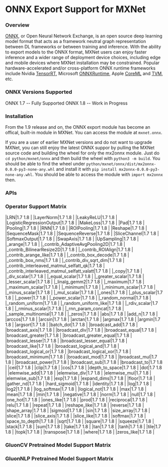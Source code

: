 <!--- Licensed to the Apache Software Foundation (ASF) under one -->
<!--- or more contributor license agreements.  See the NOTICE file -->
<!--- distributed with this work for additional information -->
<!--- regarding copyright ownership.  The ASF licenses this file -->
<!--- to you under the Apache License, Version 2.0 (the -->
<!--- "License"); you may not use this file except in compliance -->
<!--- with the License.  You may obtain a copy of the License at -->

<!---   http://www.apache.org/licenses/LICENSE-2.0 -->

<!--- Unless required by applicable law or agreed to in writing, -->
<!--- software distributed under the License is distributed on an -->
<!--- "AS IS" BASIS, WITHOUT WARRANTIES OR CONDITIONS OF ANY -->
<!--- KIND, either express or implied.  See the License for the -->
<!--- specific language governing permissions and limitations -->

# ONNX Export Support for MXNet

### Overview
[ONNX](https://onnx.ai/), or Open Neural Network Exchange, is an open source deep learning model format that acts as a framework neutral graph representation between DL frameworks or between training and inference. With the ability to export models to the ONNX format, MXNet users can enjoy faster inference and a wider range of deployment device choices, including edge and mobile devices where MXNet installation may be constrained. Popular hardware-accelerated and/or cross-platform ONNX runtime frameworks include Nvidia [TensorRT](https://github.com/onnx/onnx-tensorrt), Microsoft [ONNXRuntime](https://github.com/microsoft/onnxruntime), Apple [CoreML](https://github.com/onnx/onnx-coreml) and [TVM](https://tvm.apache.org/docs/tutorials/frontend/from_onnx.html), etc. 

### ONNX Versions Supported
ONNX 1.7 -- Fully Supported
ONNX 1.8 -- Work in Progress

### Installation
From the 1.9 release and on, the ONNX export module has become an offical, built-in module in MXNet. You can access the module at `mxnet.onnx`. 

If you are a user of earlier MXNet versions and do not want to upgrade MXNet, you can still enjoy the latest ONNX suppor by pulling the MXNet source code and building the wheel for only the mx2onnx module. Just do `cd python/mxnet/onnx` and then build the wheel with `python3 -m build`. You should be able to find the wheel under `python/mxnet/onnx/dist/mx2onnx-0.0.0-py3-none-any.whl` and install it with `pip install mx2onnx-0.0.0-py3-none-any.whl`. You should be able to access the module with `import mx2onnx` then.

### APIs

### Operator Support Matrix
|LRN|1.7 1.8 |
|LayerNorm|1.7 1.8 |
|LeakyReLU|1.7 1.8 |
|LogisticRegressionOutput|1.7 1.8 |
|MakeLoss|1.7 1.8 |
|Pad|1.7 1.8 |
|Pooling|1.7 1.8 |
|RNN|1.7 1.8 |
|ROIPooling|1.7 1.8 |
|Reshape|1.7 1.8 |
|SequenceMask|1.7 1.8 |
|SequenceReverse|1.7 1.8 |
|SliceChannel|1.7 1.8 |
|SoftmaxOutput|1.7 1.8 |
|SwapAxis|1.7 1.8 |
|UpSampling|1.7 1.8 |
|_arange|1.7 1.8 |
|_contrib_AdaptiveAvgPooling2D|1.7 1.8 |
|_contrib_BilinearResize2D|1.7 1.8 |
|_contrib_ROIAlign|1.7 1.8 |
|_contrib_arange_like|1.7 1.8 |
|_contrib_box_decode|1.7 1.8 |
|_contrib_box_nms|1.7 1.8 |
|_contrib_div_sqrt_dim|1.7 1.8 |
|_contrib_interleaved_matmul_selfatt_qk|1.7 1.8 |
|_contrib_interleaved_matmul_selfatt_valatt|1.7 1.8 |
|_copy|1.7 1.8 |
|_div_scalar|1.7 1.8 |
|_equal_scalar|1.7 1.8 |
|_greater_scalar|1.7 1.8 |
|_lesser_scalar|1.7 1.8 |
|_linalg_gemm2|1.7 1.8 |
|_maximum|1.7 1.8 |
|_maximum_scalar|1.7 1.8 |
|_minimum|1.7 1.8 |
|_minimum_scalar|1.7 1.8 |
|_minus_scalar|1.7 1.8 |
|_mul_scalar|1.7 1.8 |
|_ones|1.7 1.8 |
|_plus_scalar|1.7 1.8 |
|_power|1.7 1.8 |
|_power_scalar|1.7 1.8 |
|_random_normal|1.7 1.8 |
|_random_uniform|1.7 1.8 |
|_random_uniform_like|1.7 1.8 |
|_rdiv_scalar|1.7 1.8 |
|_rminus_scalar|1.7 1.8 |
|_rnn_param_concat|1.7 1.8 |
|_sample_multinomial|1.7 1.8 |
|_zeros|1.7 1.8 |
|abs|1.7 1.8 |
|add_n|1.7 1.8 |
|arccos|1.7 1.8 |
|arcsin|1.7 1.8 |
|arctan|1.7 1.8 |
|argmax|1.7 1.8 |
|argmin|1.7 1.8 |
|argsort|1.7 1.8 |
|batch_dot|1.7 1.8 |
|broadcast_add|1.7 1.8 |
|broadcast_axis|1.7 1.8 |
|broadcast_div|1.7 1.8 |
|broadcast_equal|1.7 1.8 |
|broadcast_greater|1.7 1.8 |
|broadcast_greater_equal|1.7 1.8 |
|broadcast_lesser|1.7 1.8 |
|broadcast_lesser_equal|1.7 1.8 |
|broadcast_like|1.7 1.8 |
|broadcast_logical_and|1.7 1.8 |
|broadcast_logical_or|1.7 1.8 |
|broadcast_logical_xor|1.7 1.8 |
|broadcast_minimum|1.7 1.8 |
|broadcast_mod|1.7 1.8 |
|broadcast_mul|1.7 1.8 |
|broadcast_power|1.7 1.8 |
|broadcast_sub|1.7 1.8 |
|broadcast_to|1.7 1.8 |
|ceil|1.7 1.8 |
|clip|1.7 1.8 |
|cos|1.7 1.8 |
|depth_to_space|1.7 1.8 |
|dot|1.7 1.8 |
|elemwise_add|1.7 1.8 |
|elemwise_div|1.7 1.8 |
|elemwise_mul|1.7 1.8 |
|elemwise_sub|1.7 1.8 |
|exp|1.7 1.8 |
|expand_dims|1.7 1.8 |
|floor|1.7 1.8 |
|gather_nd|1.7 1.8 |
|hard_sigmoid|1.7 1.8 |
|identity|1.7 1.8 |
|log|1.7 1.8 |
|log2|1.7 1.8 |
|log_softmax|1.7 1.8 |
|logical_not|1.7 1.8 |
|max|1.7 1.8 |
|mean|1.7 1.8 |
|min|1.7 1.8 |
|negative|1.7 1.8 |
|norm|1.7 1.8 |
|null|1.7 1.8 |
|one_hot|1.7 1.8 |
|ones_like|1.7 1.8 |
|prod|1.7 1.8 |
|reciprocal|1.7 1.8 |
|relu|1.7 1.8 |
|repeat|1.7 1.8 |
|reshape_like|1.7 1.8 |
|reverse|1.7 1.8 |
|shape_array|1.7 1.8 |
|sigmoid|1.7 1.8 |
|sin|1.7 1.8 |
|size_array|1.7 1.8 |
|slice|1.7 1.8 |
|slice_axis|1.7 1.8 |
|slice_like|1.7 1.8 |
|softmax|1.7 1.8 |
|space_to_depth|1.7 1.8 |
|sqrt|1.7 1.8 |
|square|1.7 1.8 |
|squeeze|1.7 1.8 |
|stack|1.7 1.8 |
|sum|1.7 1.8 |
|take|1.7 1.8 |
|tan|1.7 1.8 |
|tanh|1.7 1.8 |
|tile|1.7 1.8 |
|topk|1.7 1.8 |
|transpose|1.7 1.8 |
|where|1.7 1.8 |
|zeros_like|1.7 1.8 |

### GluonCV Pretrained Model Support Matrix

### GluonNLP Pretrained Model Support Matrix
